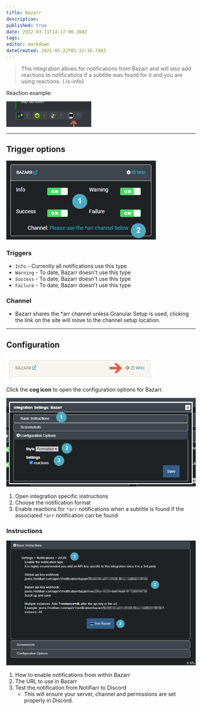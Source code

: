 ```yaml
---
title: Bazarr
description: 
published: true
date: 2022-03-11T14:17:00.304Z
tags: 
editor: markdown
dateCreated: 2021-05-22T01:22:16.748Z
---
```


> This integration allows for notifications from Bazarr and will also add reactions to notifications if a subtitle was found for it and you are using reactions.
{.is-info}

Reaction example:

![reaction.png](/bazarr/reaction.png)

---

## Trigger options

![triggers-channels.png](/bazarr/triggers-channels.png)

### Triggers

- `Info` - Currently all notifications use this type
- `Warning` - To date, Bazarr doesn't use this type
- `Success` - To date, Bazarr doesn't use this type
- `Failure` - To date, Bazarr doesn't use this type

### Channel

- Bazarr shares the *arr channel unless Granular Setup is used, clicking the link on the site will move to the channel setup location.

---

## Configuration

![open-configuration.png](/bazarr/open-configuration.png)

Click the **cog icon** to open the configuration options for Bazarr.

![configuration.png](/bazarr/configuration.png)

1. Open integration specific instructions
1. Choose the notification format
1. Enable reactions for `*arr` notifications when a subtitle is found if the associated `*arr` notification can be found

### Instructions

![instructions.png](/bazarr/instructions.png)

1. How to enable notifications from within Bazarr
1. The URL to use in Bazarr
1. Test the notification from Notifiarr to Discord
    - This will ensure your server, channel and permissions are set properly in Discord.
